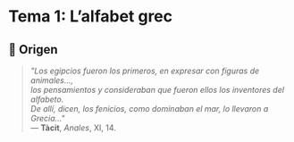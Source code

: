 # Tema 1: L’alfabet grec

## 📜 Origen

> *"Los egipcios fueron los primeros, en expresar con figuras de animales...,  
los pensamientos y consideraban que fueron ellos los inventores del alfabeto.  
De allí, dicen, los fenicios, como dominaban el mar, lo llevaron a Grecia…"*  
> — **Tàcit**, *Anales*, XI, 14.
